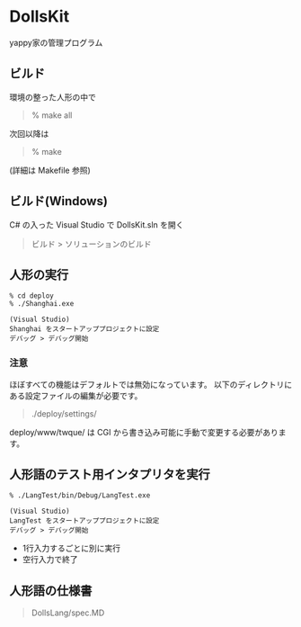 # DollsKit
yappy家の管理プログラム

## ビルド
環境の整った人形の中で

> % make all

次回以降は

> % make

(詳細は Makefile 参照)

## ビルド(Windows)
C# の入った Visual Studio で DollsKit.sln を開く

> ビルド > ソリューションのビルド

## 人形の実行
```
% cd deploy
% ./Shanghai.exe
```
```
(Visual Studio)
Shanghai をスタートアッププロジェクトに設定
デバッグ > デバッグ開始
```

### 注意
ほぼすべての機能はデフォルトでは無効になっています。
以下のディレクトリにある設定ファイルの編集が必要です。
> ./deploy/settings/

deploy/www/twque/
は CGI から書き込み可能に手動で変更する必要があります。

## 人形語のテスト用インタプリタを実行
```
% ./LangTest/bin/Debug/LangTest.exe
```
```
(Visual Studio)
LangTest をスタートアッププロジェクトに設定
デバッグ > デバッグ開始
```

* 1行入力するごとに別に実行
* 空行入力で終了

## 人形語の仕様書
> DollsLang/spec.MD
